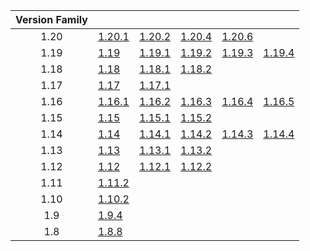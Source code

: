 | Version Family | | | | | |
|:---:|---|---|---|---|---|
| 1.20 | [1.20.1](https://github.com/BaldGang/spigot-build/releases/download/20240522/spigot-1.20.1.jar) | [1.20.2](https://github.com/BaldGang/spigot-build/releases/download/20240522/spigot-1.20.2.jar) | [1.20.4](https://github.com/BaldGang/spigot-build/releases/download/20240522/spigot-1.20.4.jar) | [1.20.6](https://github.com/BaldGang/spigot-build/releases/download/20240522/spigot-1.20.6.jar) | |
| 1.19 | [1.19](https://github.com/BaldGang/spigot-build/releases/download/20240522/spigot-1.19.jar) | [1.19.1](https://github.com/BaldGang/spigot-build/releases/download/20240522/spigot-1.19.1.jar) | [1.19.2](https://github.com/BaldGang/spigot-build/releases/download/20240522/spigot-1.19.2.jar) | [1.19.3](https://github.com/BaldGang/spigot-build/releases/download/20240522/spigot-1.19.3.jar) | [1.19.4](https://github.com/BaldGang/spigot-build/releases/download/20240522/spigot-1.19.4.jar) |
| 1.18 | [1.18](https://github.com/BaldGang/spigot-build/releases/download/20240522/spigot-1.18.jar) | [1.18.1](https://github.com/BaldGang/spigot-build/releases/download/20240522/spigot-1.18.1.jar) | [1.18.2](https://github.com/BaldGang/spigot-build/releases/download/20240522/spigot-1.18.2.jar) | | |
| 1.17 | [1.17](https://github.com/BaldGang/spigot-build/releases/download/20240522/spigot-1.17.jar) | [1.17.1](https://github.com/BaldGang/spigot-build/releases/download/20240522/spigot-1.17.1.jar) | | | |
| 1.16 | [1.16.1](https://github.com/BaldGang/spigot-build/releases/download/20240522/spigot-1.16.1.jar) | [1.16.2](https://github.com/BaldGang/spigot-build/releases/download/20240522/spigot-1.16.2.jar) | [1.16.3](https://github.com/BaldGang/spigot-build/releases/download/20240522/spigot-1.16.3.jar) | [1.16.4](https://github.com/BaldGang/spigot-build/releases/download/20240522/spigot-1.16.4.jar) | [1.16.5](https://github.com/BaldGang/spigot-build/releases/download/20240522/spigot-1.16.5.jar) |
| 1.15 | [1.15](https://github.com/BaldGang/spigot-build/releases/download/20240522/spigot-1.15.jar) | [1.15.1](https://github.com/BaldGang/spigot-build/releases/download/20240522/spigot-1.15.1.jar) | [1.15.2](https://github.com/BaldGang/spigot-build/releases/download/20240522/spigot-1.15.2.jar) | | |
| 1.14 | [1.14](https://github.com/BaldGang/spigot-build/releases/download/20240522/spigot-1.14.jar) | [1.14.1](https://github.com/BaldGang/spigot-build/releases/download/20240522/spigot-1.14.1.jar) | [1.14.2](https://github.com/BaldGang/spigot-build/releases/download/20240522/spigot-1.14.2.jar) | [1.14.3](https://github.com/BaldGang/spigot-build/releases/download/20240522/spigot-1.14.3.jar) | [1.14.4](https://github.com/BaldGang/spigot-build/releases/download/20240522/spigot-1.14.4.jar) |
| 1.13 | [1.13](https://github.com/BaldGang/spigot-build/releases/download/20240522/spigot-1.13.jar) | [1.13.1](https://github.com/BaldGang/spigot-build/releases/download/20240522/spigot-1.13.1.jar) | [1.13.2](https://github.com/BaldGang/spigot-build/releases/download/20240522/spigot-1.13.2.jar) | | |
| 1.12 | [1.12](https://github.com/BaldGang/spigot-build/releases/download/20240522/spigot-1.12.jar) | [1.12.1](https://github.com/BaldGang/spigot-build/releases/download/20240522/spigot-1.12.1.jar) | [1.12.2](https://github.com/BaldGang/spigot-build/releases/download/20240522/spigot-1.12.2.jar) | | |
| 1.11 | [1.11.2](https://github.com/BaldGang/spigot-build/releases/download/20240522/spigot-1.11.2.jar) | | | | |
| 1.10 | [1.10.2](https://github.com/BaldGang/spigot-build/releases/download/20240522/spigot-1.10.2.jar) | | | | |
| 1.9 | [1.9.4](https://github.com/BaldGang/spigot-build/releases/download/20240522/spigot-1.9.4.jar) | | | | |
| 1.8 | [1.8.8](https://github.com/BaldGang/spigot-build/releases/download/20240522/spigot-1.8.8.jar) | | | | |
